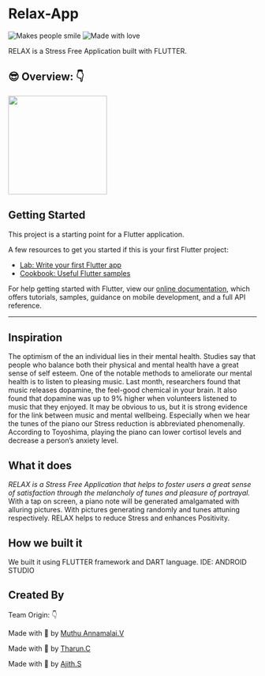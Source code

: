# Relax-App

![Makes people smile](https://forthebadge.com/images/badges/makes-people-smile.svg)
![Made with love](https://forthebadge.com/images/badges/built-with-love.svg)

RELAX is a Stress Free Application built with FLUTTER.


## :sunglasses:  Overview: :point_down:

<img src="https://github.com/tharunc/Relax_app/blob/master/android/app/src/main/res/mipmap-xxxhdpi/ic_launcher.png" height="200px"/> <br>


## Getting Started

This project is a starting point for a Flutter application.

A few resources to get you started if this is your first Flutter project:

- [Lab: Write your first Flutter app](https://flutter.dev/docs/get-started/codelab)
- [Cookbook: Useful Flutter samples](https://flutter.dev/docs/cookbook)

For help getting started with Flutter, view our
[online documentation](https://flutter.dev/docs), which offers tutorials,
samples, guidance on mobile development, and a full API reference.


---

## Inspiration
The optimism of the an individual lies in their mental health. Studies say that people who balance both their physical and mental health have a great sense of self esteem. One of the notable methods to ameliorate our mental health is to listen to pleasing music. Last month, researchers found that music releases dopamine, the feel-good chemical in your brain. It also found that dopamine was up to 9% higher when volunteers listened to music that they enjoyed. It may be obvious to us, but it is strong evidence for the link between music and mental wellbeing. Especially when we hear the tunes of the piano our Stress reduction is abbreviated phenomenally. According to Toyoshima, playing the piano can lower cortisol levels and decrease a person’s anxiety level. 


## What it does

*RELAX is a Stress Free Application that helps to foster users a great sense of satisfaction through the melancholy of tunes and pleasure of portrayal.* 
With a tap on screen, a piano note will be generated amalgamated with alluring pictures. 
With pictures generating randomly and tunes attuning respectively. RELAX helps to reduce Stress and enhances Positivity.

## How we built it

We built it using FLUTTER framework and DART language.
IDE: ANDROID STUDIO

##  Created By

Team Origin: :point_down:

Made with :handshake: by [Muthu Annamalai.V](https://github.com/muthuannamalai12)

Made with :handshake: by [Tharun.C](https://github.com/tharunc)

Made with :handshake: by [Ajith.S](https://github.com/Ajithtech75)


